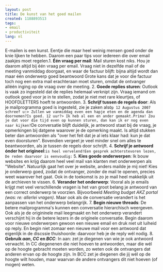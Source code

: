 ```yaml
---
layout: post
title: De kunst van het goed mailen
created: 1188893513
tags:
- email
- productiviteit
lang: nl
---
```

E-mailen is een kunst. Eentje die maar heel weinig mensen goed onder de knie lijken te hebben. Daarom een paar tips voor iedereen die over email zaakjes moet regelen.<!--break-->1. **Één vraag per mail**: Mail sturen kost niks. Hou je daarom altijd bij één vraag per email. Vraag niet in dezelfde mail of de meeting vanmiddag doorgaat, en waar de factuur blijft: bijna altijd wordt dan maar één onderwerp goed beantwoord Grote kans dat je voor die factuur toch nog een extra mail erachteraan moet sturen, omdat de ontvanger alléén inging op de vraag over de meeting.
2. **Goede replies sturen**: Outlook is vaak zo ingesteld dat de replies helemaal verknipt zijn. Vraag iemand om outlook goed voor je in te stellen, zodat je niet met rare kleurtjes, of HOOFDLETTERS hoeft te antwoorden.
3. **Schrijf tussen de regels door**: Als je mailprogramma goed is ingesteld, zie je zaken als``Op 12 Augustus 2007 schreef u:> Zullen we vanmiddag even een hapje eten en de agenda dan doornemen?Is goed. 12 uur?> Ik heb al een en ander gemaakt.Prima! Zou je dat voor die tijd even op kunnen sturen, dan kan ik er nog even naar kijken?``De conversatie blijft duidelijk, je antwoord staat bij de vraag, je opmerkingen bij datgene waarover je de opmerking maakt. Is altijd stukken beter dan antwoorden als "over het feit dat je al iets klaar had: kun je dat even doorsturen". Bovendien vergeet je veel minder snel om alles te beantwoorden, als je tussen de regels door schrijft.
4. **Schrijf je antwoord ónder het origineel**:``is heel vervelend!Een gesprek achterstevoren lezen, De reden daarvoor is eenvoudig:``
5. **Kies goede onderwerpen**: Ik bouw websites en krijg daarom heel veel mail van klanten met onderwerpen als "Website". Natuurlijk gaat het over je website, anders mailde je mij niet! Kies je onderwerp goed, zodat de ontvanger, zonder de mail te openen, precies weet waarover het gaat. Ook in de toekomst is zo je mail heel makkelijk uit de archieven te vissen.
6. **Verander het onderwerp**: Vooral als je emails krijgt met veel verschillende vragen is het van groot belang je antwoord van een correct onderwerp te voorzien. Bijvoorbeeld _Meeting budget AKZ portal (was: re: allerlei vragen)_. Maar ook als de conversatie verandert is het aanpassen van het onderwerp belangrijk.
7. **Begin nieuwe threads**: De betere mailprogramma's kunnen een conversatie hierarchisch weergeven. Ook als je de origininele mail leegmaakt en het onderwerp verandert verschijnt hij in de betere lezers in de originele conversatie. Begin daarom voor nieuwe onderwerpen gewoon een nieuwe email en druk niet uit luiheid op reply. En begin niet zomaar een nieuwe mail voor een antwoord dat eigenlijk in de discssie thuishoorde: daarvoor heb je de reply wél nodig.
8. **Gebruik _aan_, _CC_ en _BCC_**: In aan: zet je diegenen van wie je ook antwoord verwacht. In CC diegenenen die niet hoeven te antwoorden, maar die wél op de hoogte gebracht moeten worden, zo weten ook de ontvangers dat anderen ervan op de hoogte zijn. In BCC zet je diegenen die jij wél op de hoogte wilt houden, maar waarvan de andere ontvangers dit niet hoeven (of mogen) weten.

